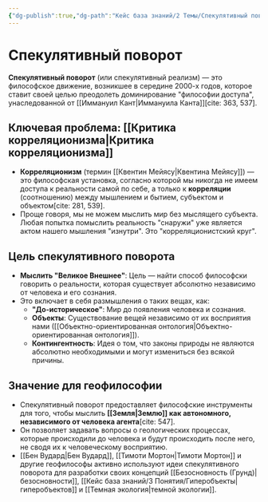 ```yaml
---
{"dg-publish":true,"dg-path":"Кейс база знаний/2 Темы/Спекулятивный поворот","permalink":"/kejs-baza-znanij/2-temy/spekulyativnyj-povorot/"}
---
```


# Спекулятивный поворот

**Спекулятивный поворот** (или спекулятивный реализм) — это философское движение, возникшее в середине 2000-х годов, которое ставит своей целью преодолеть доминирование "философии доступа", унаследованной от [[Иммануил Кант\|Иммануила Канта]][cite: 363, 537].

## Ключевая проблема: [[Критика корреляционизма\|Критика корреляционизма]]
- **Корреляционизм** (термин [[Квентин Мейясу\|Квентина Мейясу]]) — это философская установка, согласно которой мы никогда не имеем доступа к реальности самой по себе, а только к **корреляции** (соотношению) между мышлением и бытием, субъектом и объектом[cite: 281, 539].
- Проще говоря, мы не можем мыслить мир без мыслящего субъекта. Любая попытка помыслить реальность "снаружи" уже является актом нашего мышления "изнутри". Это "корреляционистский круг".

## Цель спекулятивного поворота
- **Мыслить "Великое Внешнее"**: Цель — найти способ философски говорить о реальности, которая существует абсолютно независимо от человека и его сознания.
- Это включает в себя размышления о таких вещах, как:
    - **"До-историческое"**: Мир до появления человека и сознания.
    - **Объекты**: Существование вещей независимо от их восприятия нами ([[Объектно-ориентированная онтология\|Объектно-ориентированная онтология]]).
    - **Контингентность**: Идея о том, что законы природы не являются абсолютно необходимыми и могут измениться без всякой причины.

## Значение для геофилософии
- Спекулятивный поворот предоставляет философские инструменты для того, чтобы мыслить **[[Земля\|Землю]] как автономного, независимого от человека агента**[cite: 547].
- Он позволяет задавать вопросы о геологических процессах, которые происходили до человека и будут происходить после него, не сводя их к человеческому восприятию.
- [[Бен Вудард\|Бен Вудард]], [[Тимоти Мортон\|Тимоти Мортон]] и другие геофилософы активно используют идеи спекулятивного поворота для разработки своих концепций [[Безосновность (Грунд)\|безосновности]], [[Кейс база знаний/3 Понятия/Гиперобъекты\|гиперобъектов]] и [[Темная экология\|темной экологии]].


